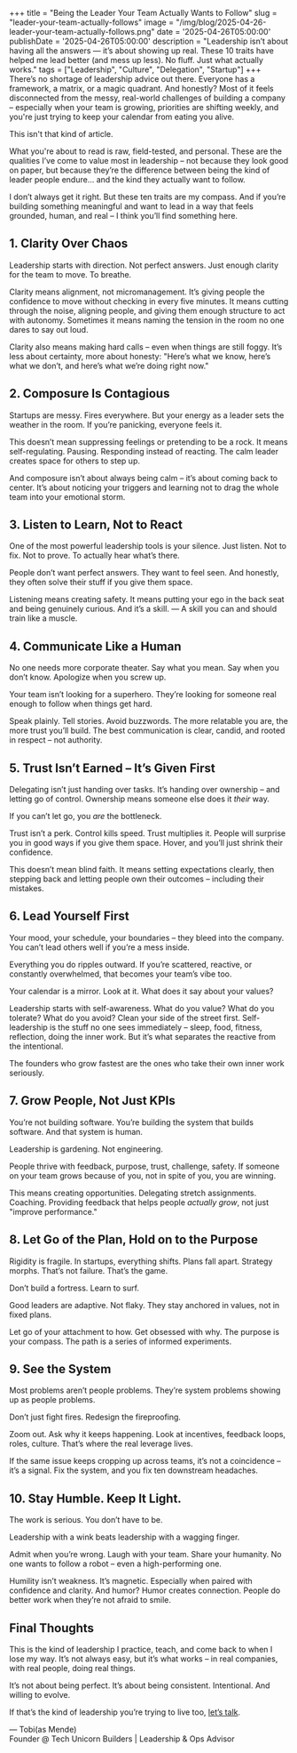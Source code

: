 +++
title = "Being the Leader Your Team Actually Wants to Follow"
slug = "leader-your-team-actually-follows"
image = "/img/blog/2025-04-26-leader-your-team-actually-follows.png"
date = '2025-04-26T05:00:00'
publishDate = '2025-04-26T05:00:00'
description = "Leadership isn’t about having all the answers — it’s about showing up real. These 10 traits have helped me lead better (and mess up less). No fluff. Just what actually works."
tags = ["Leadership", "Culture", "Delegation", "Startup"]
+++
There’s no shortage of leadership advice out there. Everyone has a framework, a matrix, or a magic quadrant. And honestly? Most of it feels disconnected from the messy, real-world challenges of building a company – especially when your team is growing, priorities are shifting weekly, and you're just trying to keep your calendar from eating you alive.

This isn't that kind of article.

What you're about to read is raw, field-tested, and personal. These are the qualities I’ve come to value most in leadership – not because they look good on paper, but because they’re the difference between being the kind of leader people endure… and the kind they actually want to follow.

I don’t always get it right. But these ten traits are my compass. And if you’re building something meaningful and want to lead in a way that feels grounded, human, and real – I think you’ll find something here.

## 1. Clarity Over Chaos
Leadership starts with direction. Not perfect answers. Just enough clarity for the team to move. To breathe.

Clarity means alignment, not micromanagement. It’s giving people the confidence to move without checking in every five minutes. It means cutting through the noise, aligning people, and giving them enough structure to act with autonomy. Sometimes it means naming the tension in the room no one dares to say out loud.

Clarity also means making hard calls – even when things are still foggy. It’s less about certainty, more about honesty: "Here’s what we know, here’s what we don’t, and here’s what we’re doing right now."

## 2. Composure Is Contagious
Startups are messy. Fires everywhere. But your energy as a leader sets the weather in the room. If you’re panicking, everyone feels it.

This doesn’t mean suppressing feelings or pretending to be a rock. It means self-regulating. Pausing. Responding instead of reacting. The calm leader creates space for others to step up.

And composure isn’t about always being calm – it’s about coming back to center. It’s about noticing your triggers and learning not to drag the whole team into your emotional storm.

## 3. Listen to Learn, Not to React
One of the most powerful leadership tools is your silence. Just listen. Not to fix. Not to prove. To actually hear what’s there.

People don’t want perfect answers. They want to feel seen. And honestly, they often solve their stuff if you give them space.

Listening means creating safety. It means putting your ego in the back seat and being genuinely curious. And it’s a skill. — A skill you can and should train like a muscle.

## 4. Communicate Like a Human
No one needs more corporate theater. Say what you mean. Say when you don’t know. Apologize when you screw up.

Your team isn’t looking for a superhero. They’re looking for someone real enough to follow when things get hard.

Speak plainly. Tell stories. Avoid buzzwords. The more relatable you are, the more trust you’ll build. The best communication is clear, candid, and rooted in respect – not authority.

## 5. Trust Isn’t Earned – It’s Given First
Delegating isn’t just handing over tasks. It’s handing over ownership – and letting go of control. Ownership means someone else does it *their* way.

If you can’t let go, you *are* the bottleneck.

Trust isn’t a perk. Control kills speed. Trust multiplies it. People will surprise you in good ways if you give them space. Hover, and you’ll just shrink their confidence.

This doesn’t mean blind faith. It means setting expectations clearly, then stepping back and letting people own their outcomes – including their mistakes.

## 6. Lead Yourself First
Your mood, your schedule, your boundaries – they bleed into the company. You can’t lead others well if you’re a mess inside.

Everything you do ripples outward. If you’re scattered, reactive, or constantly overwhelmed, that becomes your team’s vibe too.

Your calendar is a mirror. Look at it. What does it say about your values?

Leadership starts with self-awareness. What do you value? What do you tolerate? What do you avoid? Clean your side of the street first. Self-leadership is the stuff no one sees immediately – sleep, food, fitness, reflection, doing the inner work. But it’s what separates the reactive from the intentional.

The founders who grow fastest are the ones who take their own inner work seriously.

## 7. Grow People, Not Just KPIs
You’re not building software. You’re building the system that builds software. And that system is human.

Leadership is gardening. Not engineering.

People thrive with feedback, purpose, trust, challenge, safety. If someone on your team grows because of you, not in spite of you, you are winning.

This means creating opportunities. Delegating stretch assignments. Coaching. Providing feedback that helps people *actually grow*, not just "improve performance."

## 8. Let Go of the Plan, Hold on to the Purpose
Rigidity is fragile. In startups, everything shifts. Plans fall apart. Strategy morphs. That’s not failure. That’s the game.

Don’t build a fortress. Learn to surf.

Good leaders are adaptive. Not flaky. They stay anchored in values, not in fixed plans.

Let go of your attachment to how. Get obsessed with why. The purpose is your compass. The path is a series of informed experiments.

## 9. See the System
Most problems aren’t people problems. They’re system problems showing up as people problems.

Don’t just fight fires. Redesign the fireproofing.

Zoom out. Ask why it keeps happening. Look at incentives, feedback loops, roles, culture. That’s where the real leverage lives.

If the same issue keeps cropping up across teams, it’s not a coincidence – it’s a signal. Fix the system, and you fix ten downstream headaches.

## 10. Stay Humble. Keep It Light.
The work is serious. You don’t have to be.

Leadership with a wink beats leadership with a wagging finger.

Admit when you’re wrong. Laugh with your team. Share your humanity. No one wants to follow a robot – even a high-performing one.

Humility isn’t weakness. It’s magnetic. Especially when paired with confidence and clarity. And humor? Humor creates connection. People do better work when they’re not afraid to smile.

## Final Thoughts
This is the kind of leadership I practice, teach, and come back to when I lose my way. It’s not always easy, but it’s what works – in real companies, with real people, doing real things.

It’s not about being perfect. It’s about being consistent. Intentional. And willing to evolve.

If that’s the kind of leadership you’re trying to live too, [let’s talk](https://cal.com/tobiasmende/30min).

— Tobi(as Mende)  
Founder @ Tech Unicorn Builders | Leadership & Ops Advisor

